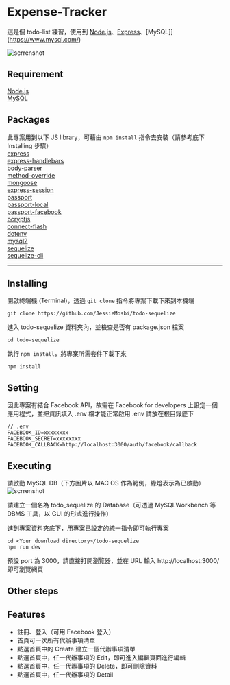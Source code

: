 # Expense-Tracker
這是個 todo-list 練習，使用到 [Node.js](https://nodejs.org/en/)、[Express](https://expressjs.com/)、[MySQL]](https://www.mysql.com/)

![scrrenshot]()

## Requirement
[Node.js](https://nodejs.org/en/)   
[MySQL](https://www.mysql.com/)

## Packages
此專案用到以下 JS library，可藉由 `npm install` 指令去安裝（請參考底下 Installing 步驟）   
[express](https://expressjs.com/)   
[express-handlebars](https://www.npmjs.com/package/express-handlebars)   
[body-parser](https://www.npmjs.com/package/body-parser)   
[method-override](https://www.npmjs.com/package/method-override)   
[mongoose](https://mongoosejs.com/)   
[express-session](https://www.npmjs.com/package/express-session)   
[passport](http://www.passportjs.org/)   
[passport-local](http://www.passportjs.org/packages/passport-local/)   
[passport-facebook](http://www.passportjs.org/packages/passport-facebook/)   
[bcryptjs](https://www.npmjs.com/package/bcryptjs)   
[connect-flash](https://www.npmjs.com/package/connect-flash)   
[dotenv](https://www.npmjs.com/package/dotenv)   
[mysql2](https://www.npmjs.com/package/mysql2)   
[sequelize](https://www.npmjs.com/package/sequelize)   
[sequelize-cli](https://www.npmjs.com/package/sequelize-cli)

***

## Installing
開啟終端機 (Terminal)，透過 `git clone` 指令將專案下載下來到本機端
```console
git clone https://github.com/JessieMosbi/todo-sequelize
```

進入 todo-sequelize 資料夾內，並檢查是否有 package.json 檔案
```console
cd todo-sequelize
```

執行 `npm install`，將專案所需套件下載下來
```console
npm install
```

## Setting
因此專案有結合 Facebook API，故需在 Facebook for developers 上設定一個應用程式，並把資訊填入 .env 檔才能正常啟用
.env 請放在根目錄底下
```console
// .env
FACEBOOK_ID=xxxxxxxx
FACEBOOK_SECRET=xxxxxxxx
FACEBOOK_CALLBACK=http://localhost:3000/auth/facebook/callback
```

## Executing
請啟動 MySQL DB（下方圖片以 MAC OS 作為範例，綠燈表示為已啟動）
![scrrenshot]()

請建立一個名為 todo_sequelize 的 Database（可透過 MySQLWorkbench 等 DBMS 工具，以 GUI 的形式進行操作）

進到專案資料夾底下，用專案已設定的統一指令即可執行專案
```console
cd <Your download directory>/todo-sequelize
npm run dev
```

預設 port 為 3000，請直接打開瀏覽器，並在 URL 輸入 http://localhost:3000/ 即可瀏覽網頁

## Other steps


## Features
+ 註冊、登入（可用 Facebook 登入）
+ 首頁可一次所有代辦事項清單
+ 點選首頁中的 Create 建立一個代辦事項清單
+ 點選首頁中，任一代辦事項的 Edit，即可進入編輯頁面進行編輯
+ 點選首頁中，任一代辦事項的 Delete，即可刪除資料
+ 點選首頁中，任一代辦事項的 Detail
